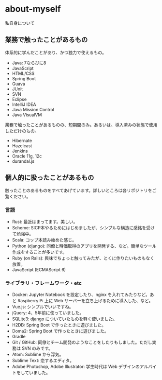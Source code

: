 # about-myself
私自身について

## 業務で触ったことがあるもの

体系的に学んだことがあり、かつ独力で使えるもの。

* Java: 7ならびに8
* JavaScript
* HTML/CSS
* Spring Boot
* Guava
* JUnit
* SVN
* Eclipse
* IntelliJ IDEA
* Java Mission Control
* Java VisualVM

業務で触ったことがあるものの、短期間のみ。あるいは、導入済みの状態で使用しただけのもの。

* Hibernate
* Hazelcast
* Jenkins
* Oracle 11g, 12c
* durandal.js

## 個人的に扱ったことがあるもの

触ったことのあるものをすべてあげています。詳しいところは各リポジトリをご覧ください。

### 言語
* Rust: 最近はまってます。美しい。
* Scheme: SICP本やるためにはじめましたが、シンプルな構造に感銘を受けて勉強中。
* Scala: コップ本読み始めた感じ。
* Python (django): 同僚と時価取得のアプリを開発する、など。簡単なツール作成をすることが多いです。
* Ruby (on Rails): 興味でちょっと触ってみたが、とくに作りたいものもなく放置。
* JavaScript (ECMAScript 6)

### ライブラリ・フレームワーク・etc
* Docker: Jupyter Notebook を設定したり、nginx を入れてみたりなど。あと Raspberry Pi 上に Web サーバーを立ち上げるために導入した、など。
* Vue.js: シンプルでいいですね。
* jQuery: 4、5年前に使っていました。
* SQLite3: django についていたものを軽く使いました。
* H2DB: Spring Boot で作ったときに遊びました。
* Doma2: Spring Boot で作ったときに遊びました。
* Gradle
* Git / GitHub: 同僚とチーム開発のようなことをしたりもしました。ただし実務は SVN のみです。
* Atom: Sublime から浮気。
* Sublime Text: 恋するエディタ。
* Adobe Photoshop, Adobe Illustrator: 学生時代は Web デザインのアルバイトをしていました。
